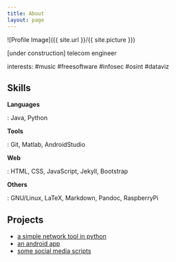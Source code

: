 ```yaml
---
title: About
layout: page
---
```

![Profile Image]({{ site.url }}/{{ site.picture }})

<p>[under construction] telecom engineer</p>

<p>interests: #music #freesoftware #infosec #osint #dataviz</p>

<h2>Skills</h2>

**Languages**  

:    Java, Python

**Tools**  

:    Git, Matlab, AndroidStudio

**Web**  

:    HTML, CSS, JavaScript, Jekyll, Bootstrap

**Others**  

:    GNU/Linux, LaTeX, Markdown, Pandoc, RaspberryPi

<h2>Projects</h2>

* [a simple network tool in python](https://jartigag.github.io/janitor/)
* [an android app](#)
* [some social media scripts](#)
